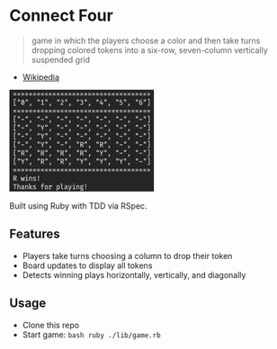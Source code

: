 # Connect Four
> game in which the players choose a color and then take turns dropping colored tokens into a six-row, seven-column vertically suspended grid
- [Wikipedia](https://en.wikipedia.org/wiki/Connect_Four)

![Screenshot](https://github.com/jalamb5/personal-portfolio/blob/main/assets/connectfour.png?raw=true)

Built using Ruby with TDD via RSpec.

## Features
- Players take turns choosing a column to drop their token
- Board updates to display all tokens
- Detects winning plays horizontally, vertically, and diagonally


## Usage
- Clone this repo
- Start game: ```bash ruby ./lib/game.rb ```
